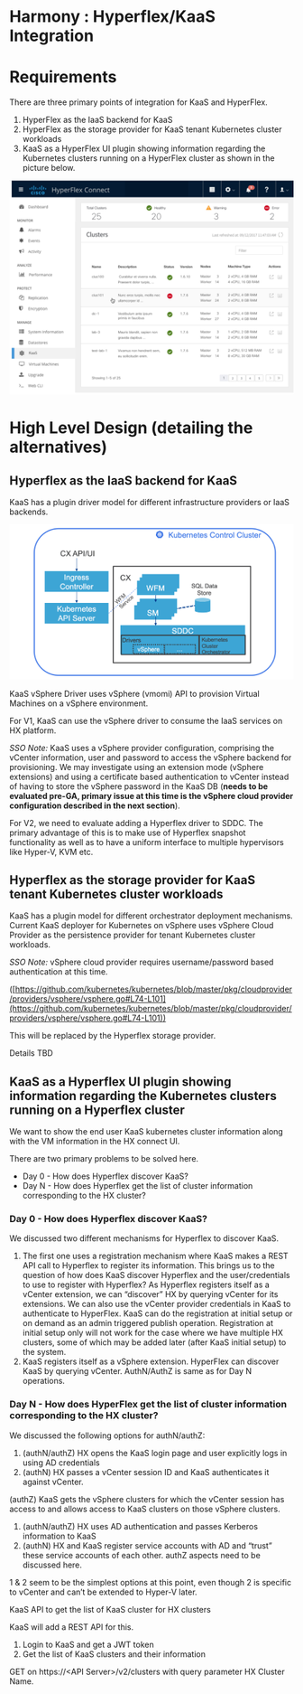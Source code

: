 # Harmony : Hyperflex/KaaS Integration

# Requirements

There are three primary points of integration for KaaS and HyperFlex.

1.  HyperFlex as the IaaS backend for KaaS
2.  HyperFlex as the storage provider for KaaS tenant Kubernetes cluster workloads
3.  KaaS as a HyperFlex UI plugin showing information regarding the Kubernetes clusters running on a HyperFlex cluster as shown in the picture below.

![](../images/199065930/198967538.png?width=1000)

# High Level Design (detailing the alternatives)

## Hyperflex as the IaaS backend for KaaS

KaaS has a plugin driver model for different infrastructure providers or IaaS backends.

![](../images/199065930/198901965.png?height=250)

KaaS vSphere Driver uses vSphere (vmomi) API to provision Virtual Machines on a vSphere environment.

For V1, KaaS can use the vSphere driver to consume the IaaS services on HX platform.

_SSO Note:_ KaaS uses a vSphere provider configuration, comprising the vCenter information, user and password to access the vSphere backend for provisioning.  We may investigate using an extension mode (vSphere extensions) and using a certificate based authentication to vCenter instead of having to store the vSphere password in the KaaS DB (**needs to be evaluated pre-GA, primary issue at this time is the vSphere cloud provider configuration described in the next section**).

For V2, we need to evaluate adding a Hyperflex driver to SDDC. The primary advantage of this is to make use of Hyperflex snapshot functionality as well as to have a uniform interface to multiple hypervisors like Hyper-V, KVM etc.

## Hyperflex as the storage provider for KaaS tenant Kubernetes cluster workloads

KaaS has a plugin model for different orchestrator deployment mechanisms. Current KaaS deployer for Kubernetes on vSphere uses vSphere Cloud Provider as the persistence provider for tenant Kubernetes cluster workloads.

_SSO Note:_ vSphere cloud provider requires username/password based authentication at this time.

([https://github.com/kubernetes/kubernetes/blob/master/pkg/cloudprovider/providers/vsphere/vsphere.go#L74-L101](https://github.com/kubernetes/kubernetes/blob/master/pkg/cloudprovider/providers/vsphere/vsphere.go#L74-L101))

This will be replaced by the Hyperflex storage provider.

Details TBD

## KaaS as a Hyperflex UI plugin showing information regarding the Kubernetes clusters running on a Hyperflex cluster

 We want to show the end user KaaS kubernetes cluster information along with the VM information in the HX connect UI.

There are two primary problems to be solved here.

*   Day 0 - How does Hyperflex discover KaaS?
*   Day N - How does Hyperflex get the list of cluster information corresponding to the HX cluster?

### Day 0 - How does Hyperflex discover KaaS?

We discussed two different mechanisms for Hyperflex to discover KaaS.

1.  The first one uses a registration mechanism where KaaS makes a REST API call to Hyperflex to register its information. This brings us to the question of how does KaaS discover Hyperflex and the user/credentials to use to register with Hyperflex? As Hyperflex registers itself as a vCenter extension, we can “discover” HX by querying vCenter for its extensions. We can also use the vCenter provider credentials in KaaS to authenticate to HyperFlex. KaaS can do the registration at initial setup or on demand as an admin triggered publish operation. Registration at initial setup only will not work for the case where we have multiple HX clusters, some of which may be added later (after KaaS initial setup) to the system.
2.  KaaS registers itself as a vSphere extension. HyperFlex can discover KaaS by querying vCenter. AuthN/AuthZ is same as for Day N operations.

### Day N - How does HyperFlex get the list of cluster information corresponding to the HX cluster?

We discussed the following options for authN/authZ:

1.  (authN/authZ) HX opens the KaaS login page and user explicitly logs in using AD credentials
2.  (authN) HX passes a vCenter session ID and KaaS authenticates it against vCenter.

(authZ) KaaS gets the vSphere clusters for which the vCenter session has access to and allows access to KaaS clusters on those vSphere clusters.

1.  (authN/authZ) HX uses AD authentication and passes Kerberos information to KaaS
2.  (authN) HX and KaaS register service accounts with AD and “trust” these service accounts of each other. authZ aspects need to be discussed here.

1 & 2 seem to be the simplest options at this point, even though 2 is specific to vCenter and can’t be extended to Hyper-V later.

KaaS API to get the list of KaaS cluster for HX clusters

KaaS will add a REST API for this.

1.  Login to KaaS and get a JWT token
2.  Get the list of KaaS clusters and their information

GET on <a rel="nofollow">https://<API</a> Server>/v2/clusters with query parameter HX Cluster Name.
